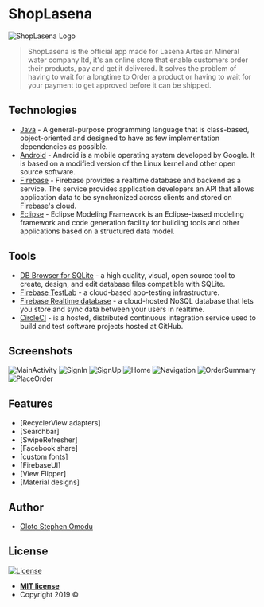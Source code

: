 # ShopLasena
![ShopLasena Logo](https://github.com/MindInitiatives/ShopLasena/blob/master/app/src/main/res/drawable/icon.png)

> ShopLasena is the official app made for Lasena Artesian Mineral water company ltd, it's an online store that enable customers order their products, pay and get it delivered. It solves the problem of having to wait for a longtime to Order a product or having to wait for your payment to get approved before it can be shipped.

## Technologies

- [Java](https://java.com) - A general-purpose programming language that is class-based, object-oriented and designed to have as few implementation dependencies as possible.
- [Android](https://android.com) - Android is a mobile operating system developed by Google. It is based on a modified version of the Linux kernel and other open source software.
- [Firebase](https://firebase.google.com) - Firebase provides a realtime database and backend as a service. The service provides application developers an API that allows application data to be synchronized across clients and stored on Firebase's cloud.
- [Eclipse](https://www.eclipse.org) - Eclipse Modeling Framework is an Eclipse-based modeling framework and code generation facility for building tools and other applications based on a structured data model.

## Tools
- [DB Browser for SQLite](https://sqlitebrowser.org) - a high quality, visual, open source tool to create, design, and edit database files compatible with SQLite.
- [Firebase TestLab](https://firebase.google.com)  - a cloud-based app-testing infrastructure.
- [Firebase Realtime database](https://firebase.google.com/) - a cloud-hosted NoSQL database that lets you store and sync data between your users in realtime.
- [CircleCI](https://circleci.com/) - is a hosted, distributed continuous integration service used to build and test software projects hosted at GitHub.

## Screenshots
![MainActivity](https://github.com/MindInitiatives/ShopLasena/blob/master/1.png) ![SignIn](https://github.com/MindInitiatives/ShopLasena/Shoplasena_screenshots/blob/master/2.png) ![SignUp](https://github.com/MindInitiatives/ShopLasena/Shoplasena_screenshots/blob/master/3.png) ![Home](https://github.com/MindInitiatives/ShopLasena/Shoplasena_screenshots/blob/master/4.png) ![Navigation](https://github.com/MindInitiatives/ShopLasena/Shoplasena_screenshots/blob/master/5.png) ![OrderSummary](https://github.com/MindInitiatives/ShopLasena/Shoplasena_screenshots/blob/master/6.png) ![PlaceOrder](https://github.com/MindInitiatives/ShopLasena/Shoplasena_screenshots/blob/master/7.png)

## Features
- [RecyclerView adapters]
- [Searchbar]
- [SwipeRefresher]
- [Facebook share]
- [custom fonts]
- [FirebaseUI]
- [View Flipper]
- [Material designs]

## Author

- [Oloto Stephen Omodu](https://twitter.com/Mind_Init)

## License

[![License](http://img.shields.io/:license-mit-blue.svg?style=flat-square)](http://badges.mit-license.org)

- **[MIT license](http://opensource.org/licenses/mit-license.php)**
- Copyright 2019 ©
